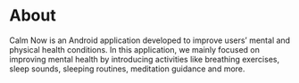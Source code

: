 <h1>About</h1>

Calm Now is an Android application developed to improve users’ mental and physical health conditions. In this application, we mainly focused on improving mental health by introducing activities like breathing exercises, sleep sounds, sleeping routines, meditation guidance and more.
